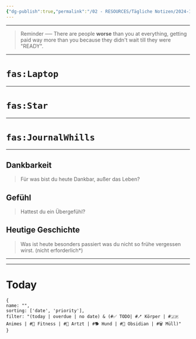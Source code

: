 ```yaml
---
{"dg-publish":true,"permalink":"/02 - RESOURCES/Tägliche Notizen/2024-12-11/","tags":["täglicheNotiz"],"noteIcon":"","updated":"2024-12-11T10:16:15.000+01:00"}
---
```


---
>Reminder ── There are people **worse** than you at everything, getting paid way more than you because they didn't wait till they were "READY". 
---
# `fas:Laptop`
___
<style> .container {font-family: sans-serif; text-align: center;} .button-wrapper button {z-index: 1;height: 40px; width: 100px; margin: 10px;padding: 5px;} .excalidraw .App-menu_top .buttonList { display: flex;} .excalidraw-wrapper { height: 800px; margin: 50px; position: relative;} :root[dir="ltr"] .excalidraw .layer-ui__wrapper .zen-mode-transition.App-menu_bottom--transition-left {transform: none;} </style><script src="https://cdn.jsdelivr.net/npm/react@17/umd/react.production.min.js"></script><script src="https://cdn.jsdelivr.net/npm/react-dom@17/umd/react-dom.production.min.js"></script><script type="text/javascript" src="https://cdn.jsdelivr.net/npm/@excalidraw/excalidraw@0/dist/excalidraw.production.min.js"></script><div id="2024-12-11_2024-12-11_0930.41.excalidraw.md1"></div><script>(function(){const InitialData={"type":"excalidraw","version":2,"source":"https://github.com/zsviczian/obsidian-excalidraw-plugin/releases/tag/2.6.7","elements":[{"id":"62LaM5i5IaM8puxo7XkWZ","type":"rectangle","x":-499.25,"y":-252.2421875,"width":234.00000000000003,"height":171,"angle":0,"strokeColor":"#1e1e1e","backgroundColor":"transparent","fillStyle":"solid","strokeWidth":2,"strokeStyle":"solid","roughness":1,"opacity":100,"groupIds":[],"frameId":null,"index":"a1","roundness":{"type":3},"seed":1079206445,"version":187,"versionNonce":378394701,"isDeleted":false,"boundElements":[{"type":"text","id":"UKfZre0f"},{"id":"v8PF6Z77PKS01KNXI1A6s","type":"arrow"},{"id":"F6HCdWTC-W8s_8lnzg4BJ","type":"arrow"},{"id":"DvMx9fiDeJzQ4vTBCZNUy","type":"arrow"},{"id":"teTYxaNVp_tp7M4wm5jAJ","type":"arrow"},{"id":"wTisXw8V0B_LnyCfmOs71","type":"arrow"},{"id":"atlvDWpxWRAU0sK2mT0VS","type":"arrow"}],"updated":1733906980505,"link":null,"locked":false},{"id":"UKfZre0f","type":"text","x":-437.6299591064453,"y":-191.7421875,"width":110.75991821289062,"height":50,"angle":0,"strokeColor":"#1e1e1e","backgroundColor":"transparent","fillStyle":"solid","strokeWidth":2,"strokeStyle":"solid","roughness":1,"opacity":100,"groupIds":[],"frameId":null,"index":"a2","roundness":null,"seed":1783000621,"version":141,"versionNonce":1553394765,"isDeleted":false,"boundElements":[],"updated":1733906922280,"link":null,"locked":false,"text":"Kunde Page\n","rawText":"Kunde Page\n","fontSize":20,"fontFamily":5,"textAlign":"center","verticalAlign":"middle","containerId":"62LaM5i5IaM8puxo7XkWZ","originalText":"Kunde Page\n","autoResize":true,"lineHeight":1.25},{"id":"ZDbw0ET9BHjuejpjyZehm","type":"rectangle","x":49.75,"y":-208.2421875,"width":190,"height":80,"angle":0,"strokeColor":"#1e1e1e","backgroundColor":"transparent","fillStyle":"solid","strokeWidth":2,"strokeStyle":"solid","roughness":1,"opacity":100,"groupIds":[],"frameId":null,"index":"a3","roundness":{"type":3},"seed":809111843,"version":101,"versionNonce":437163917,"isDeleted":false,"boundElements":[{"type":"text","id":"Z0esLGiR"},{"id":"v8PF6Z77PKS01KNXI1A6s","type":"arrow"},{"id":"F6HCdWTC-W8s_8lnzg4BJ","type":"arrow"},{"id":"DvMx9fiDeJzQ4vTBCZNUy","type":"arrow"},{"id":"teTYxaNVp_tp7M4wm5jAJ","type":"arrow"},{"id":"wTisXw8V0B_LnyCfmOs71","type":"arrow"},{"id":"atlvDWpxWRAU0sK2mT0VS","type":"arrow"}],"updated":1733906980505,"link":null,"locked":false},{"id":"Z0esLGiR","type":"text","x":83.93004608154297,"y":-180.7421875,"width":121.63990783691406,"height":25,"angle":0,"strokeColor":"#1e1e1e","backgroundColor":"transparent","fillStyle":"solid","strokeWidth":2,"strokeStyle":"solid","roughness":1,"opacity":100,"groupIds":[],"frameId":null,"index":"a4","roundness":null,"seed":852582445,"version":47,"versionNonce":1223547565,"isDeleted":false,"boundElements":[],"updated":1733906922280,"link":null,"locked":false,"text":"Benfordslaw","rawText":"Benfordslaw","fontSize":20,"fontFamily":5,"textAlign":"center","verticalAlign":"middle","containerId":"ZDbw0ET9BHjuejpjyZehm","originalText":"Benfordslaw","autoResize":true,"lineHeight":1.25},{"id":"v8PF6Z77PKS01KNXI1A6s","type":"arrow","x":-253.25,"y":-210.2421875,"width":292,"height":31,"angle":0,"strokeColor":"#1e1e1e","backgroundColor":"transparent","fillStyle":"solid","strokeWidth":2,"strokeStyle":"solid","roughness":1,"opacity":100,"groupIds":[],"frameId":null,"index":"a5","roundness":{"type":2},"seed":1450344397,"version":49,"versionNonce":41016611,"isDeleted":false,"boundElements":[{"type":"text","id":"l5Kk3dIv"}],"updated":1733908532445,"link":null,"locked":false,"points":[[0,0],[292,31]],"lastCommittedPoint":null,"startBinding":{"elementId":"62LaM5i5IaM8puxo7XkWZ","focus":-0.5840940090231875,"gap":12,"fixedPoint":null},"endBinding":{"elementId":"ZDbw0ET9BHjuejpjyZehm","focus":-0.00505982905982906,"gap":11,"fixedPoint":null},"startArrowhead":null,"endArrowhead":"arrow","elbowed":false},{"id":"l5Kk3dIv","type":"text","x":-139.50997161865234,"y":-207.2421875,"width":64.51994323730469,"height":25,"angle":0,"strokeColor":"#1e1e1e","backgroundColor":"transparent","fillStyle":"solid","strokeWidth":2,"strokeStyle":"solid","roughness":1,"opacity":100,"groupIds":[],"frameId":null,"index":"a6","roundness":null,"seed":1530161891,"version":9,"versionNonce":1905134125,"isDeleted":false,"boundElements":[],"updated":1733906916592,"link":null,"locked":false,"text":"Kunde1","rawText":"Kunde1","fontSize":20,"fontFamily":5,"textAlign":"center","verticalAlign":"middle","containerId":"v8PF6Z77PKS01KNXI1A6s","originalText":"Kunde1","autoResize":true,"lineHeight":1.25},{"id":"F6HCdWTC-W8s_8lnzg4BJ","type":"arrow","x":48.75000000000006,"y":-161.33369076797385,"width":305.00000000000006,"height":27.90849673202615,"angle":0,"strokeColor":"#1e1e1e","backgroundColor":"transparent","fillStyle":"solid","strokeWidth":2,"strokeStyle":"solid","roughness":1,"opacity":100,"groupIds":[],"frameId":null,"index":"a8","roundness":{"type":2},"seed":798744013,"version":94,"versionNonce":1864384707,"isDeleted":false,"boundElements":[{"type":"text","id":"WC0DJscT"}],"updated":1733908532445,"link":null,"locked":false,"points":[[0,0],[-305.00000000000006,-27.90849673202615]],"lastCommittedPoint":null,"startBinding":{"elementId":"ZDbw0ET9BHjuejpjyZehm","focus":-0.3222818791946309,"gap":1,"fixedPoint":null},"endBinding":{"elementId":"62LaM5i5IaM8puxo7XkWZ","focus":-0.35371446040966065,"gap":9,"fixedPoint":null},"startArrowhead":null,"endArrowhead":"arrow","elbowed":false},{"id":"WC0DJscT","type":"text","x":-128.7999801635742,"y":-187.78793913398692,"width":50.09996032714844,"height":25,"angle":0,"strokeColor":"#1e1e1e","backgroundColor":"transparent","fillStyle":"solid","strokeWidth":2,"strokeStyle":"solid","roughness":1,"opacity":100,"groupIds":[],"frameId":null,"index":"a8V","roundness":null,"seed":2002998189,"version":8,"versionNonce":673232547,"isDeleted":false,"boundElements":[],"updated":1733906952064,"link":null,"locked":false,"text":"False","rawText":"False","fontSize":20,"fontFamily":5,"textAlign":"center","verticalAlign":"middle","containerId":"F6HCdWTC-W8s_8lnzg4BJ","originalText":"False","autoResize":true,"lineHeight":1.25},{"id":"DvMx9fiDeJzQ4vTBCZNUy","type":"arrow","x":-257.25,"y":-149.2421875,"width":300,"height":7,"angle":0,"strokeColor":"#1e1e1e","backgroundColor":"transparent","fillStyle":"solid","strokeWidth":2,"strokeStyle":"solid","roughness":1,"opacity":100,"groupIds":[],"frameId":null,"index":"a9","roundness":{"type":2},"seed":558490989,"version":90,"versionNonce":1803628643,"isDeleted":false,"boundElements":[{"type":"text","id":"4EoPmRX7"}],"updated":1733908532446,"link":null,"locked":false,"points":[[0,0],[300,7]],"lastCommittedPoint":null,"startBinding":{"elementId":"62LaM5i5IaM8puxo7XkWZ","focus":0.16528769503948015,"gap":8,"fixedPoint":null},"endBinding":{"elementId":"ZDbw0ET9BHjuejpjyZehm","focus":-0.6722463482037111,"gap":7,"fixedPoint":null},"startArrowhead":null,"endArrowhead":"arrow","elbowed":false},{"id":"4EoPmRX7","type":"text","x":-142.23997497558594,"y":-158.2421875,"width":69.97994995117188,"height":25,"angle":0,"strokeColor":"#1e1e1e","backgroundColor":"transparent","fillStyle":"solid","strokeWidth":2,"strokeStyle":"solid","roughness":1,"opacity":100,"groupIds":[],"frameId":null,"index":"a9V","roundness":null,"seed":1599713485,"version":11,"versionNonce":219727459,"isDeleted":false,"boundElements":[],"updated":1733906946902,"link":null,"locked":false,"text":"Kunde2","rawText":"Kunde2","fontSize":20,"fontFamily":5,"textAlign":"center","verticalAlign":"middle","containerId":"DvMx9fiDeJzQ4vTBCZNUy","originalText":"Kunde2","autoResize":true,"lineHeight":1.25},{"id":"teTYxaNVp_tp7M4wm5jAJ","type":"arrow","x":58.749999999999886,"y":-124.2421875,"width":306.99999999999994,"height":18,"angle":0,"strokeColor":"#1e1e1e","backgroundColor":"transparent","fillStyle":"solid","strokeWidth":2,"strokeStyle":"solid","roughness":1,"opacity":100,"groupIds":[],"frameId":null,"index":"aA","roundness":{"type":2},"seed":1475252301,"version":85,"versionNonce":2036542467,"isDeleted":false,"boundElements":[{"type":"text","id":"uQ5Tni3L"}],"updated":1733908532446,"link":null,"locked":false,"points":[[0,0],[-306.99999999999994,18]],"lastCommittedPoint":null,"startBinding":{"elementId":"ZDbw0ET9BHjuejpjyZehm","focus":-0.8548963545389564,"gap":4,"fixedPoint":null},"endBinding":{"elementId":"62LaM5i5IaM8puxo7XkWZ","focus":0.7401117988326367,"gap":17,"fixedPoint":null},"startArrowhead":null,"endArrowhead":"arrow","elbowed":false},{"id":"uQ5Tni3L","type":"text","x":-119.7999801635743,"y":-127.7421875,"width":50.09996032714844,"height":25,"angle":0,"strokeColor":"#1e1e1e","backgroundColor":"transparent","fillStyle":"solid","strokeWidth":2,"strokeStyle":"solid","roughness":1,"opacity":100,"groupIds":[],"frameId":null,"index":"aB","roundness":null,"seed":985993069,"version":8,"versionNonce":512055011,"isDeleted":false,"boundElements":[],"updated":1733906955198,"link":null,"locked":false,"text":"False","rawText":"False","fontSize":20,"fontFamily":5,"textAlign":"center","verticalAlign":"middle","containerId":"teTYxaNVp_tp7M4wm5jAJ","originalText":"False","autoResize":true,"lineHeight":1.25},{"id":"wTisXw8V0B_LnyCfmOs71","type":"arrow","x":-265.25,"y":-78.2421875,"width":406.00000000000006,"height":49,"angle":0,"strokeColor":"#1e1e1e","backgroundColor":"transparent","fillStyle":"solid","strokeWidth":2,"strokeStyle":"solid","roughness":1,"opacity":100,"groupIds":[],"frameId":null,"index":"aC","roundness":{"type":2},"seed":585308973,"version":117,"versionNonce":1556394915,"isDeleted":false,"boundElements":[{"type":"text","id":"vc44BH1D"}],"updated":1733908532446,"link":null,"locked":false,"points":[[0,0],[200,16],[406.00000000000006,-33]],"lastCommittedPoint":null,"startBinding":{"elementId":"62LaM5i5IaM8puxo7XkWZ","focus":0.8342820999367488,"gap":3,"fixedPoint":null},"endBinding":{"elementId":"ZDbw0ET9BHjuejpjyZehm","focus":-0.8953858084528888,"gap":17,"fixedPoint":null},"startArrowhead":null,"endArrowhead":"arrow","elbowed":false},{"id":"vc44BH1D","type":"text","x":-103.3199691772461,"y":-74.7421875,"width":76.13993835449219,"height":25,"angle":0,"strokeColor":"#1e1e1e","backgroundColor":"transparent","fillStyle":"solid","strokeWidth":2,"strokeStyle":"solid","roughness":1,"opacity":100,"groupIds":[],"frameId":null,"index":"aD","roundness":null,"seed":2099900845,"version":10,"versionNonce":366439395,"isDeleted":false,"boundElements":[],"updated":1733906971135,"link":null,"locked":false,"text":"Kunde 3","rawText":"Kunde 3","fontSize":20,"fontFamily":5,"textAlign":"center","verticalAlign":"middle","containerId":"wTisXw8V0B_LnyCfmOs71","originalText":"Kunde 3","autoResize":true,"lineHeight":1.25},{"id":"atlvDWpxWRAU0sK2mT0VS","type":"arrow","x":176.3341584158416,"y":-127.2421875,"width":535.5841584158416,"height":100,"angle":0,"strokeColor":"#1e1e1e","backgroundColor":"transparent","fillStyle":"solid","strokeWidth":2,"strokeStyle":"solid","roughness":1,"opacity":100,"groupIds":[],"frameId":null,"index":"aE","roundness":{"type":2},"seed":73791363,"version":168,"versionNonce":1439975235,"isDeleted":false,"boundElements":[{"type":"text","id":"tD3z7QSW"}],"updated":1733908532446,"link":null,"locked":false,"points":[[0,0],[-241.5841584158416,100],[-535.5841584158416,56]],"lastCommittedPoint":null,"startBinding":{"elementId":"ZDbw0ET9BHjuejpjyZehm","focus":-0.6816843192973393,"gap":1,"fixedPoint":null},"endBinding":{"elementId":"62LaM5i5IaM8puxo7XkWZ","focus":0.8936767376589071,"gap":10,"fixedPoint":null},"startArrowhead":null,"endArrowhead":"arrow","elbowed":false},{"id":"tD3z7QSW","type":"text","x":-88.61998748779297,"y":-39.7421875,"width":46.73997497558594,"height":25,"angle":0,"strokeColor":"#1e1e1e","backgroundColor":"transparent","fillStyle":"solid","strokeWidth":2,"strokeStyle":"solid","roughness":1,"opacity":100,"groupIds":[],"frameId":null,"index":"aF","roundness":null,"seed":102214893,"version":7,"versionNonce":2001863107,"isDeleted":false,"boundElements":[],"updated":1733906986548,"link":null,"locked":false,"text":"True","rawText":"True","fontSize":20,"fontFamily":5,"textAlign":"center","verticalAlign":"middle","containerId":"atlvDWpxWRAU0sK2mT0VS","originalText":"True","autoResize":true,"lineHeight":1.25},{"id":"YjejUsmXtnt0aN_KBhWre","type":"ellipse","x":-544.25,"y":-98.2421875,"width":161,"height":83,"angle":0,"strokeColor":"#1e1e1e","backgroundColor":"transparent","fillStyle":"solid","strokeWidth":2,"strokeStyle":"solid","roughness":1,"opacity":100,"groupIds":[],"frameId":null,"index":"aG","roundness":{"type":2},"seed":1854384717,"version":119,"versionNonce":603998477,"isDeleted":false,"boundElements":[{"type":"text","id":"uCwUXsSm"},{"id":"pICpd4QzJ8nmwg1Ft636u","type":"arrow"}],"updated":1733907023027,"link":null,"locked":false},{"id":"uCwUXsSm","type":"text","x":-485.1920772697945,"y":-69.08711891924173,"width":43.03996276855469,"height":25,"angle":0,"strokeColor":"#1e1e1e","backgroundColor":"transparent","fillStyle":"solid","strokeWidth":2,"strokeStyle":"solid","roughness":1,"opacity":100,"groupIds":[],"frameId":null,"index":"aH","roundness":null,"seed":1006772269,"version":88,"versionNonce":1663131949,"isDeleted":false,"boundElements":[],"updated":1733907124536,"link":null,"locked":false,"text":"Click","rawText":"Click","fontSize":20,"fontFamily":5,"textAlign":"center","verticalAlign":"middle","containerId":"YjejUsmXtnt0aN_KBhWre","originalText":"Click","autoResize":true,"lineHeight":1.25},{"id":"pICpd4QzJ8nmwg1Ft636u","type":"arrow","x":-463.24999910753786,"y":-6.24224984028595,"width":4.00000089246214,"height":213.00006234028592,"angle":0,"strokeColor":"#1e1e1e","backgroundColor":"transparent","fillStyle":"solid","strokeWidth":2,"strokeStyle":"solid","roughness":1,"opacity":100,"groupIds":[],"frameId":null,"index":"aI","roundness":{"type":2},"seed":1467661955,"version":59,"versionNonce":312971907,"isDeleted":false,"boundElements":[{"type":"text","id":"6uoK1v8I"}],"updated":1733908532448,"link":null,"locked":false,"points":[[0,0],[-4.00000089246214,213.00006234028592]],"lastCommittedPoint":null,"startBinding":{"elementId":"YjejUsmXtnt0aN_KBhWre","focus":-0.017991162645282457,"gap":9.000725720028257,"fixedPoint":null},"endBinding":{"elementId":"24fGjW29eQMClUzjroRKI","focus":-0.008237312498420676,"gap":2,"fixedPoint":null},"startArrowhead":null,"endArrowhead":"arrow","elbowed":false},{"id":"6uoK1v8I","type":"text","x":-545.7599482842377,"y":87.75778132985701,"width":161.0198974609375,"height":25,"angle":0,"strokeColor":"#1e1e1e","backgroundColor":"transparent","fillStyle":"solid","strokeWidth":2,"strokeStyle":"solid","roughness":1,"opacity":100,"groupIds":[],"frameId":null,"index":"aJ","roundness":null,"seed":1412438499,"version":21,"versionNonce":1017966509,"isDeleted":false,"boundElements":[],"updated":1733907046132,"link":null,"locked":false,"text":"Kunde3 All Infos","rawText":"Kunde3 All Infos","fontSize":20,"fontFamily":5,"textAlign":"center","verticalAlign":"middle","containerId":"pICpd4QzJ8nmwg1Ft636u","originalText":"Kunde3 All Infos","autoResize":true,"lineHeight":1.25},{"id":"QJ5VGEK4","type":"text","x":-160.25,"y":-289.2421875,"width":129.2399139404297,"height":25,"angle":0,"strokeColor":"#1e1e1e","backgroundColor":"transparent","fillStyle":"solid","strokeWidth":2,"strokeStyle":"solid","roughness":1,"opacity":100,"groupIds":[],"frameId":null,"index":"aK","roundness":null,"seed":562176227,"version":49,"versionNonce":2018859651,"isDeleted":false,"boundElements":[],"updated":1733907061566,"link":null,"locked":false,"text":"Kunde Zahlen","rawText":"Kunde Zahlen","fontSize":20,"fontFamily":5,"textAlign":"left","verticalAlign":"top","containerId":null,"originalText":"Kunde Zahlen","autoResize":true,"lineHeight":1.25},{"id":"OKH4PQ6B","type":"text","x":-316.25,"y":90.7578125,"width":145.75987243652344,"height":100,"angle":0,"strokeColor":"#1e1e1e","backgroundColor":"transparent","fillStyle":"solid","strokeWidth":2,"strokeStyle":"solid","roughness":1,"opacity":100,"groupIds":[],"frameId":null,"index":"aL","roundness":null,"seed":468919651,"version":54,"versionNonce":2022715629,"isDeleted":false,"boundElements":[],"updated":1733907117869,"link":null,"locked":false,"text":"- Name\n- Zahlen Jahr\n- Zahlen\n- Betriebsname","rawText":"- Name\n- Zahlen Jahr\n- Zahlen\n- Betriebsname","fontSize":20,"fontFamily":5,"textAlign":"left","verticalAlign":"top","containerId":null,"originalText":"- Name\n- Zahlen Jahr\n- Zahlen\n- Betriebsname","autoResize":true,"lineHeight":1.25},{"id":"24fGjW29eQMClUzjroRKI","type":"rectangle","x":-562.25,"y":208.7578125,"width":190,"height":80,"angle":0,"strokeColor":"#1e1e1e","backgroundColor":"transparent","fillStyle":"solid","strokeWidth":2,"strokeStyle":"solid","roughness":1,"opacity":100,"groupIds":[],"frameId":null,"index":"aM","roundness":{"type":3},"seed":91912003,"version":148,"versionNonce":657016749,"isDeleted":false,"boundElements":[{"type":"text","id":"SKfzpOIS"},{"id":"pICpd4QzJ8nmwg1Ft636u","type":"arrow"},{"id":"BwoGvtbrnvpmTErhKCOfH","type":"arrow"}],"updated":1733907926247,"link":null,"locked":false},{"id":"SKfzpOIS","type":"text","x":-528.069953918457,"y":236.2578125,"width":121.63990783691406,"height":25,"angle":0,"strokeColor":"#1e1e1e","backgroundColor":"transparent","fillStyle":"solid","strokeWidth":2,"strokeStyle":"solid","roughness":1,"opacity":100,"groupIds":[],"frameId":null,"index":"aN","roundness":null,"seed":1448122083,"version":90,"versionNonce":147035683,"isDeleted":false,"boundElements":[],"updated":1733907126237,"link":null,"locked":false,"text":"Benfordslaw","rawText":"Benfordslaw","fontSize":20,"fontFamily":5,"textAlign":"center","verticalAlign":"middle","containerId":"24fGjW29eQMClUzjroRKI","originalText":"Benfordslaw","autoResize":true,"lineHeight":1.25},{"id":"DnhzczFlkZ5l0fFinXcRu","type":"rectangle","x":-330.25,"y":64.1085836864462,"width":182,"height":151,"angle":0,"strokeColor":"#1e1e1e","backgroundColor":"transparent","fillStyle":"solid","strokeWidth":2,"strokeStyle":"solid","roughness":1,"opacity":100,"groupIds":[],"frameId":null,"index":"aQ","roundness":{"type":3},"seed":1066327533,"version":61,"versionNonce":153603117,"isDeleted":false,"boundElements":[],"updated":1733907935826,"link":null,"locked":false},{"id":"lLtlY58W","type":"text","x":-111.25,"y":124.7578125,"width":179.05984497070312,"height":25,"angle":0,"strokeColor":"#1e1e1e","backgroundColor":"transparent","fillStyle":"solid","strokeWidth":2,"strokeStyle":"solid","roughness":1,"opacity":100,"groupIds":[],"frameId":null,"index":"aR","roundness":null,"seed":1670035299,"version":73,"versionNonce":332497635,"isDeleted":false,"boundElements":[],"updated":1733907167352,"link":null,"locked":false,"text":"Json/CSV/Variable","rawText":"Json/CSV/Variable","fontSize":20,"fontFamily":5,"textAlign":"left","verticalAlign":"top","containerId":null,"originalText":"Json/CSV/Variable","autoResize":true,"lineHeight":1.25},{"id":"NiEjV_HkJOx7S6o39mvyv","type":"rectangle","x":-330.25,"y":397.7578125,"width":328,"height":181,"angle":0,"strokeColor":"#1e1e1e","backgroundColor":"transparent","fillStyle":"solid","strokeWidth":2,"strokeStyle":"solid","roughness":1,"opacity":100,"groupIds":[],"frameId":null,"index":"aS","roundness":{"type":3},"seed":1581451245,"version":40,"versionNonce":284948813,"isDeleted":false,"boundElements":[{"id":"BwoGvtbrnvpmTErhKCOfH","type":"arrow"},{"id":"QTYho1dL","type":"text"}],"updated":1733907926247,"link":null,"locked":false},{"id":"QTYho1dL","type":"text","x":-211.33997344970703,"y":402.7578125,"width":90.17994689941406,"height":25,"angle":0,"strokeColor":"#1e1e1e","backgroundColor":"transparent","fillStyle":"solid","strokeWidth":2,"strokeStyle":"solid","roughness":1,"opacity":100,"groupIds":[],"frameId":null,"index":"aT","roundness":null,"seed":110900909,"version":17,"versionNonce":380395245,"isDeleted":false,"boundElements":[],"updated":1733907926247,"link":null,"locked":false,"text":"WEB Levi","rawText":"WEB Levi","fontSize":20,"fontFamily":5,"textAlign":"center","verticalAlign":"top","containerId":"NiEjV_HkJOx7S6o39mvyv","originalText":"WEB Levi","autoResize":true,"lineHeight":1.25},{"id":"0DWPGEMYESrK9psZVyGL2","type":"arrow","x":-291.25,"y":542.7578125,"width":1,"height":108,"angle":0,"strokeColor":"#1e1e1e","backgroundColor":"transparent","fillStyle":"solid","strokeWidth":2,"strokeStyle":"solid","roughness":1,"opacity":100,"groupIds":[],"frameId":null,"index":"aX","roundness":{"type":2},"seed":757131075,"version":55,"versionNonce":1195583117,"isDeleted":false,"boundElements":[],"updated":1733907249050,"link":null,"locked":false,"points":[[0,0],[1,-108]],"lastCommittedPoint":null,"startBinding":null,"endBinding":null,"startArrowhead":null,"endArrowhead":"arrow","elbowed":false},{"id":"4GTg1F2kVf4Zr_bFazExP","type":"arrow","x":-289.25,"y":536.7578125,"width":207,"height":2,"angle":0,"strokeColor":"#1e1e1e","backgroundColor":"transparent","fillStyle":"solid","strokeWidth":2,"strokeStyle":"solid","roughness":1,"opacity":100,"groupIds":[],"frameId":null,"index":"aY","roundness":{"type":2},"seed":2123943149,"version":69,"versionNonce":800635811,"isDeleted":false,"boundElements":[],"updated":1733907256363,"link":null,"locked":false,"points":[[0,0],[207,2]],"lastCommittedPoint":null,"startBinding":null,"endBinding":null,"startArrowhead":null,"endArrowhead":"arrow","elbowed":false},{"id":"PW4guTVR12Dbdp1JEtn51","type":"freedraw","x":-292.25,"y":461.7578125,"width":148,"height":75,"angle":0,"strokeColor":"#1e1e1e","backgroundColor":"transparent","fillStyle":"solid","strokeWidth":0.5,"strokeStyle":"solid","roughness":1,"opacity":100,"groupIds":[],"frameId":null,"index":"aa","roundness":null,"seed":1258627469,"version":69,"versionNonce":1061824771,"isDeleted":false,"boundElements":[],"updated":1733907270914,"link":null,"locked":false,"points":[[0,0],[0,1],[1,1],[3,3],[3,4],[5,6],[5,7],[6,10],[7,13],[10,18],[12,22],[14,26],[16,30],[18,32],[20,35],[23,38],[26,41],[30,44],[33,45],[36,48],[39,50],[42,51],[45,53],[49,55],[53,56],[57,57],[60,59],[64,60],[66,60],[69,61],[72,62],[75,63],[77,63],[81,64],[83,64],[85,65],[88,65],[90,65],[92,66],[96,66],[98,66],[100,67],[102,67],[104,68],[106,68],[108,68],[110,68],[112,69],[115,69],[117,70],[119,70],[121,71],[123,71],[125,72],[126,72],[127,72],[130,72],[133,73],[137,73],[139,73],[141,74],[142,74],[145,74],[146,74],[147,74],[148,74],[148,75],[148,75]],"pressures":[],"simulatePressure":true,"lastCommittedPoint":null},{"id":"Wud79_78hH31OoBYaLATy","type":"rectangle","x":-287.25,"y":482.7578125,"width":21,"height":56,"angle":0,"strokeColor":"#1e1e1e","backgroundColor":"transparent","fillStyle":"solid","strokeWidth":0.5,"strokeStyle":"solid","roughness":1,"opacity":100,"groupIds":[],"frameId":null,"index":"ab","roundness":{"type":3},"seed":599588621,"version":33,"versionNonce":1689099843,"isDeleted":false,"boundElements":[],"updated":1733907276620,"link":null,"locked":false},{"id":"a4sOv1XsdBlwRM4z3dbxG","type":"rectangle","x":-258.25,"y":510.7578125,"width":14,"height":28,"angle":0,"strokeColor":"#1e1e1e","backgroundColor":"transparent","fillStyle":"solid","strokeWidth":0.5,"strokeStyle":"solid","roughness":1,"opacity":100,"groupIds":[],"frameId":null,"index":"ac","roundness":{"type":3},"seed":1384570339,"version":23,"versionNonce":1921744877,"isDeleted":false,"boundElements":[],"updated":1733907282367,"link":null,"locked":false},{"id":"b2lsivAXxakIq7H-0ODFO","type":"rectangle","x":-229.25,"y":520.7578125,"width":15,"height":21,"angle":0,"strokeColor":"#1e1e1e","backgroundColor":"transparent","fillStyle":"solid","strokeWidth":0.5,"strokeStyle":"solid","roughness":1,"opacity":100,"groupIds":[],"frameId":null,"index":"ad","roundness":{"type":3},"seed":1179581005,"version":23,"versionNonce":701293795,"isDeleted":false,"boundElements":[],"updated":1733907285050,"link":null,"locked":false},{"id":"w5uxsrOyrZrSQKFnjyMfm","type":"rectangle","x":-100.25,"y":424.7578125,"width":80,"height":60,"angle":0,"strokeColor":"#1e1e1e","backgroundColor":"transparent","fillStyle":"solid","strokeWidth":0.5,"strokeStyle":"solid","roughness":1,"opacity":100,"groupIds":[],"frameId":null,"index":"ae","roundness":{"type":3},"seed":1414081837,"version":39,"versionNonce":1995405475,"isDeleted":false,"boundElements":[{"type":"text","id":"WQGlZ9Pr"}],"updated":1733907292869,"link":null,"locked":false},{"id":"WQGlZ9Pr","type":"text","x":-91.73998260498047,"y":442.2578125,"width":62.97996520996094,"height":25,"angle":0,"strokeColor":"#1e1e1e","backgroundColor":"transparent","fillStyle":"solid","strokeWidth":0.5,"strokeStyle":"solid","roughness":1,"opacity":100,"groupIds":[],"frameId":null,"index":"af","roundness":null,"seed":623719597,"version":11,"versionNonce":159587021,"isDeleted":false,"boundElements":[],"updated":1733907298504,"link":null,"locked":false,"text":"Kd Inf","rawText":"Kd Inf","fontSize":20,"fontFamily":5,"textAlign":"center","verticalAlign":"middle","containerId":"w5uxsrOyrZrSQKFnjyMfm","originalText":"Kd Inf","autoResize":true,"lineHeight":1.25},{"id":"BwoGvtbrnvpmTErhKCOfH","type":"arrow","x":-459.25,"y":296.7578125,"width":123,"height":216,"angle":0,"strokeColor":"#1e1e1e","backgroundColor":"transparent","fillStyle":"solid","strokeWidth":2,"strokeStyle":"solid","roughness":1,"opacity":100,"groupIds":[],"frameId":null,"index":"ag","roundness":{"type":2},"seed":1372388387,"version":138,"versionNonce":1091636675,"isDeleted":false,"boundElements":[],"updated":1733908532449,"link":null,"locked":false,"points":[[0,0],[7,197],[123,216]],"lastCommittedPoint":null,"startBinding":{"elementId":"24fGjW29eQMClUzjroRKI","focus":-0.06528033693077126,"gap":8,"fixedPoint":null},"endBinding":{"elementId":"NiEjV_HkJOx7S6o39mvyv","focus":-0.4460114587924196,"gap":6,"fixedPoint":null},"startArrowhead":null,"endArrowhead":"arrow","elbowed":false},{"id":"2qp09tr77HuXDj2oU8FTS","type":"ellipse","x":-623.25,"y":-402.2421875,"width":971,"height":477,"angle":0,"strokeColor":"#1e1e1e","backgroundColor":"transparent","fillStyle":"solid","strokeWidth":2,"strokeStyle":"solid","roughness":1,"opacity":100,"groupIds":[],"frameId":null,"index":"ah","roundness":{"type":2},"seed":1450214595,"version":66,"versionNonce":317171811,"isDeleted":false,"boundElements":[],"updated":1733907426786,"link":null,"locked":false},{"id":"VzJrGoYv","type":"text","x":-146.25,"y":-389.9543941348508,"width":66.03071594238281,"height":86.71220663485082,"angle":0,"strokeColor":"#1e1e1e","backgroundColor":"transparent","fillStyle":"solid","strokeWidth":2,"strokeStyle":"solid","roughness":1,"opacity":100,"groupIds":[],"frameId":null,"index":"ai","roundness":null,"seed":1189948323,"version":87,"versionNonce":65005581,"isDeleted":false,"boundElements":[],"updated":1733907464769,"link":null,"locked":false,"text":"1*","rawText":"1*","fontSize":69.36976530788066,"fontFamily":5,"textAlign":"left","verticalAlign":"top","containerId":null,"originalText":"1*","autoResize":true,"lineHeight":1.25},{"id":"01oSmKe3ZTqdaf_uWFpzH","type":"ellipse","x":-592.25,"y":0.7578125,"width":780,"height":650,"angle":0,"strokeColor":"#1e1e1e","backgroundColor":"transparent","fillStyle":"solid","strokeWidth":2,"strokeStyle":"solid","roughness":1,"opacity":100,"groupIds":[],"frameId":null,"index":"aj","roundness":{"type":2},"seed":1057545645,"version":75,"versionNonce":1570827715,"isDeleted":false,"boundElements":[],"updated":1733907445963,"link":null,"locked":false},{"id":"HiUh4QXx","type":"text","x":87.75,"y":256.7578125,"width":80.3599853515625,"height":81.99999999999996,"angle":0,"strokeColor":"#1e1e1e","backgroundColor":"transparent","fillStyle":"solid","strokeWidth":2,"strokeStyle":"solid","roughness":1,"opacity":100,"groupIds":[],"frameId":null,"index":"ak","roundness":null,"seed":391944451,"version":92,"versionNonce":907315651,"isDeleted":false,"boundElements":[],"updated":1733907459788,"link":null,"locked":false,"text":"2*","rawText":"2*","fontSize":65.59999999999997,"fontFamily":5,"textAlign":"left","verticalAlign":"top","containerId":null,"originalText":"2*","autoResize":true,"lineHeight":1.25},{"id":"AkA5u0fR","type":"text","x":-335.6261989325965,"y":230.4286310280517,"width":202.8598175048828,"height":125,"angle":0,"strokeColor":"#1e1e1e","backgroundColor":"transparent","fillStyle":"solid","strokeWidth":2,"strokeStyle":"solid","roughness":1,"opacity":100,"groupIds":[],"frameId":null,"index":"b05","roundness":null,"seed":1787982061,"version":117,"versionNonce":892599341,"isDeleted":false,"boundElements":[],"updated":1733907960063,"link":null,"locked":false,"text":"- Name\n- Zahlen Jahr\n- Zahlen\n- Betriebsname\n- Fraud (True/False)","rawText":"- Name\n- Zahlen Jahr\n- Zahlen\n- Betriebsname\n- Fraud (True/False)","fontSize":20,"fontFamily":5,"textAlign":"left","verticalAlign":"top","containerId":null,"originalText":"- Name\n- Zahlen Jahr\n- Zahlen\n- Betriebsname\n- Fraud (True/False)","autoResize":true,"lineHeight":1.25},{"id":"30c4WcUrrv4NREEzfW1HQ","type":"freedraw","x":-302.9984491546716,"y":159.02284289348736,"width":74.0120847451355,"height":6.492288135538189,"angle":0,"strokeColor":"#1e1e1e","backgroundColor":"transparent","fillStyle":"solid","strokeWidth":0.5,"strokeStyle":"solid","roughness":1,"opacity":100,"groupIds":[],"frameId":null,"index":"b04","roundness":null,"seed":10317133,"version":40,"versionNonce":704175693,"isDeleted":true,"boundElements":[],"updated":1733908565581,"link":null,"locked":false,"points":[[0,0],[3.246144067769137,1.2984576271076378],[3.895372881322942,1.2984576271076378],[5.843059321984413,1.2984576271076378],[7.141516949092022,1.2984576271076378],[9.089203389753493,1.2984576271076378],[11.036889830414964,1.2984576271076378],[11.686118643968769,1.2984576271076378],[13.63380508463024,1.2984576271076378],[18.82763559306079,2.5969152542152756],[19.476864406614595,3.2461440677691087],[24.02146610149134,3.2461440677691087],[27.26761016926048,3.8953728813229134],[30.51375423702956,3.8953728813229134],[33.110669491244835,3.8953728813229134],[35.70758474546011,4.5446016948767465],[37.65527118612158,4.5446016948767465],[40.25218644033686,4.5446016948767465],[43.49833050810594,4.5446016948767465],[46.09524576232121,4.5446016948767465],[48.692161016536545,5.193830508430551],[51.28907627075182,5.843059321984384],[54.5352203385209,6.492288135538189],[55.83367796562857,6.492288135538189],[57.13213559273618,6.492288135538189],[57.78136440628998,6.492288135538189],[59.72905084695145,6.492288135538189],[62.97519491472059,6.492288135538189],[64.922881355382,6.492288135538189],[66.22133898248967,6.492288135538189],[66.87056779604347,6.492288135538189],[68.16902542315114,6.492288135538189],[69.46748305025875,6.492288135538189],[71.41516949092022,6.492288135538189],[72.71362711802789,6.492288135538189],[73.36285593158169,6.492288135538189],[74.0120847451355,6.492288135538189],[74.0120847451355,6.492288135538189]],"pressures":[],"simulatePressure":true,"lastCommittedPoint":null}],"appState":{"theme":"dark","viewBackgroundColor":"#ffffff","currentItemStrokeColor":"#1e1e1e","currentItemBackgroundColor":"transparent","currentItemFillStyle":"solid","currentItemStrokeWidth":0.5,"currentItemStrokeStyle":"solid","currentItemRoughness":1,"currentItemOpacity":100,"currentItemFontFamily":5,"currentItemFontSize":20,"currentItemTextAlign":"left","currentItemStartArrowhead":null,"currentItemEndArrowhead":"arrow","currentItemArrowType":"round","scrollX":481.38219708145243,"scrollY":38.05280353125403,"zoom":{"value":2.542618},"currentItemRoundness":"round","gridSize":20,"gridStep":5,"gridModeEnabled":false,"gridColor":{"Bold":"rgba(217, 217, 217, 0.5)","Regular":"rgba(230, 230, 230, 0.5)"},"currentStrokeOptions":null,"frameRendering":{"enabled":true,"clip":true,"name":true,"outline":true},"objectsSnapModeEnabled":false,"activeTool":{"type":"selection","customType":null,"locked":false,"lastActiveTool":null}},"files":{}};InitialData.scrollToContent=true;App=()=>{const e=React.useRef(null),t=React.useRef(null),[n,i]=React.useState({width:void 0,height:void 0});return React.useEffect(()=>{i({width:t.current.getBoundingClientRect().width,height:t.current.getBoundingClientRect().height});const e=()=>{i({width:t.current.getBoundingClientRect().width,height:t.current.getBoundingClientRect().height})};return window.addEventListener("resize",e),()=>window.removeEventListener("resize",e)},[t]),React.createElement(React.Fragment,null,React.createElement("div",{className:"excalidraw-wrapper",ref:t},React.createElement(ExcalidrawLib.Excalidraw,{ref:e,width:n.width,height:n.height,initialData:InitialData,viewModeEnabled:!0,zenModeEnabled:!0,gridModeEnabled:!1})))},excalidrawWrapper=document.getElementById("2024-12-11_2024-12-11_0930.41.excalidraw.md1");ReactDOM.render(React.createElement(App),excalidrawWrapper);})();</script>

<div id="2024-12-11_2024-12-11_1012.28.excalidraw.md2"></div><script>(function(){const InitialData={"type":"excalidraw","version":2,"source":"https://github.com/zsviczian/obsidian-excalidraw-plugin/releases/tag/2.6.7","elements":[{"id":"4h-kNWm1_3sAi8-JW4k7a","type":"rectangle","x":-72.25,"y":-230.2421875,"width":239,"height":204,"angle":0,"strokeColor":"#1e1e1e","backgroundColor":"transparent","fillStyle":"solid","strokeWidth":2,"strokeStyle":"solid","roughness":1,"opacity":100,"groupIds":[],"frameId":null,"index":"a0","roundness":{"type":3},"seed":2079733357,"version":49,"versionNonce":164541357,"isDeleted":false,"boundElements":[{"type":"text","id":"9MR1OMx1"},{"id":"JBgQfGQ9ghIpdVoo3nXxi","type":"arrow"},{"id":"HSDWwIDR4vTchb0GSVyTA","type":"arrow"}],"updated":1733908372666,"link":null,"locked":false},{"id":"9MR1OMx1","type":"text","x":-15.829971313476562,"y":-153.2421875,"width":126.15994262695312,"height":50,"angle":0,"strokeColor":"#1e1e1e","backgroundColor":"transparent","fillStyle":"solid","strokeWidth":2,"strokeStyle":"solid","roughness":1,"opacity":100,"groupIds":[],"frameId":null,"index":"a1","roundness":null,"seed":584345283,"version":54,"versionNonce":2124489133,"isDeleted":false,"boundElements":null,"updated":1733908364516,"link":null,"locked":false,"text":"Python Code\nAlgo !!!","rawText":"Python Code\nAlgo !!!","fontSize":20,"fontFamily":5,"textAlign":"center","verticalAlign":"middle","containerId":"4h-kNWm1_3sAi8-JW4k7a","originalText":"Python Code\nAlgo !!!","autoResize":true,"lineHeight":1.25},{"id":"JBgQfGQ9ghIpdVoo3nXxi","type":"arrow","x":-397.25,"y":-92.2421875,"width":324,"height":7,"angle":0,"strokeColor":"#1e1e1e","backgroundColor":"transparent","fillStyle":"solid","strokeWidth":2,"strokeStyle":"solid","roughness":1,"opacity":100,"groupIds":[],"frameId":null,"index":"a2","roundness":{"type":2},"seed":679964483,"version":47,"versionNonce":1821744237,"isDeleted":false,"boundElements":null,"updated":1733908421196,"link":null,"locked":false,"points":[[0,0],[324,-7]],"lastCommittedPoint":null,"startBinding":null,"endBinding":{"elementId":"4h-kNWm1_3sAi8-JW4k7a","focus":-0.2524015405273798,"gap":1,"fixedPoint":null},"startArrowhead":null,"endArrowhead":"arrow","elbowed":false},{"id":"HSDWwIDR4vTchb0GSVyTA","type":"arrow","x":176.75,"y":-123.2421875,"width":294,"height":3,"angle":0,"strokeColor":"#1e1e1e","backgroundColor":"transparent","fillStyle":"solid","strokeWidth":2,"strokeStyle":"solid","roughness":1,"opacity":100,"groupIds":[],"frameId":null,"index":"a3","roundness":{"type":2},"seed":641035725,"version":41,"versionNonce":568428237,"isDeleted":false,"boundElements":null,"updated":1733908421196,"link":null,"locked":false,"points":[[0,0],[294,3]],"lastCommittedPoint":null,"startBinding":{"elementId":"4h-kNWm1_3sAi8-JW4k7a","focus":0.0356383767485542,"gap":10,"fixedPoint":null},"endBinding":null,"startArrowhead":null,"endArrowhead":"arrow","elbowed":false},{"id":"ZVnwchxN","type":"text","x":-344.25,"y":-155.2421875,"width":151.83990478515625,"height":25,"angle":0,"strokeColor":"#1e1e1e","backgroundColor":"transparent","fillStyle":"solid","strokeWidth":2,"strokeStyle":"solid","roughness":1,"opacity":100,"groupIds":[],"frameId":null,"index":"a4","roundness":null,"seed":1033852621,"version":18,"versionNonce":1641970477,"isDeleted":false,"boundElements":null,"updated":1733908382459,"link":null,"locked":false,"text":"Input: K. Daten","rawText":"Input: K. Daten","fontSize":20,"fontFamily":5,"textAlign":"left","verticalAlign":"top","containerId":null,"originalText":"Input: K. Daten","autoResize":true,"lineHeight":1.25},{"id":"yf5GklET","type":"text","x":196.75,"y":-233.2421875,"width":282.6997985839844,"height":25,"angle":0,"strokeColor":"#1e1e1e","backgroundColor":"transparent","fillStyle":"solid","strokeWidth":2,"strokeStyle":"solid","roughness":1,"opacity":100,"groupIds":[],"frameId":null,"index":"a5","roundness":null,"seed":1160860653,"version":93,"versionNonce":241385677,"isDeleted":false,"boundElements":null,"updated":1733908414130,"link":null,"locked":false,"text":"output: Fraud (True / False)","rawText":"output: Fraud (True / False)","fontSize":20,"fontFamily":5,"textAlign":"left","verticalAlign":"top","containerId":null,"originalText":"output: Fraud (True / False)","autoResize":true,"lineHeight":1.25},{"id":"lkUVY6Bp","type":"text","x":203.4001007080078,"y":-197.7421875,"width":164.43991088867188,"height":25,"angle":0,"strokeColor":"#1e1e1e","backgroundColor":"transparent","fillStyle":"solid","strokeWidth":2,"strokeStyle":"solid","roughness":1,"opacity":100,"groupIds":[],"frameId":null,"index":"a8","roundness":null,"seed":266140397,"version":153,"versionNonce":1456274349,"isDeleted":false,"boundElements":[],"updated":1733908432621,"link":null,"locked":false,"text":"output: K. Daten","rawText":"output: K. Daten","fontSize":20,"fontFamily":5,"textAlign":"left","verticalAlign":"top","containerId":null,"originalText":"output: K. Daten","autoResize":true,"lineHeight":1.25},{"id":"Ng7txG4E","type":"text","x":-51.25,"y":-336.2421875,"width":188.3878778076173,"height":92.16635228360946,"angle":0,"strokeColor":"#1e1e1e","backgroundColor":"transparent","fillStyle":"solid","strokeWidth":2,"strokeStyle":"solid","roughness":1,"opacity":100,"groupIds":[],"frameId":null,"index":"aB","roundness":null,"seed":2145141571,"version":115,"versionNonce":578113923,"isDeleted":false,"boundElements":null,"updated":1733908480915,"link":null,"locked":false,"text":"Flask","rawText":"Flask","fontSize":73.7330818268876,"fontFamily":5,"textAlign":"left","verticalAlign":"top","containerId":null,"originalText":"Flask","autoResize":true,"lineHeight":1.25},{"id":"H8u9NL6T","type":"text","x":280.75,"y":-63.2421875,"width":40.15998840332031,"height":25,"angle":0,"strokeColor":"#1e1e1e","backgroundColor":"transparent","fillStyle":"solid","strokeWidth":2,"strokeStyle":"solid","roughness":1,"opacity":100,"groupIds":[],"frameId":null,"index":"aC","roundness":null,"seed":1021007085,"version":22,"versionNonce":1324975405,"isDeleted":false,"boundElements":null,"updated":1733908488461,"link":null,"locked":false,"text":"html","rawText":"html","fontSize":20,"fontFamily":5,"textAlign":"left","verticalAlign":"top","containerId":null,"originalText":"html","autoResize":true,"lineHeight":1.25},{"id":"23dVq5Hz","type":"text","x":235.75,"y":-184.2421875,"width":8,"height":25,"angle":0,"strokeColor":"#1e1e1e","backgroundColor":"transparent","fillStyle":"solid","strokeWidth":2,"strokeStyle":"solid","roughness":1,"opacity":100,"groupIds":[],"frameId":null,"index":"a9","roundness":null,"seed":173423043,"version":4,"versionNonce":165864365,"isDeleted":true,"boundElements":null,"updated":1733908421139,"link":null,"locked":false,"text":"","rawText":"","fontSize":20,"fontFamily":5,"textAlign":"left","verticalAlign":"top","containerId":null,"originalText":"","autoResize":true,"lineHeight":1.25},{"id":"GpInwhim","type":"text","x":256.75,"y":-161.2421875,"width":8,"height":25,"angle":0,"strokeColor":"#1e1e1e","backgroundColor":"transparent","fillStyle":"solid","strokeWidth":2,"strokeStyle":"solid","roughness":1,"opacity":100,"groupIds":[],"frameId":null,"index":"aA","roundness":null,"seed":1520933229,"version":4,"versionNonce":619723171,"isDeleted":true,"boundElements":null,"updated":1733908421139,"link":null,"locked":false,"text":"","rawText":"","fontSize":20,"fontFamily":5,"textAlign":"left","verticalAlign":"top","containerId":null,"originalText":"","autoResize":true,"lineHeight":1.25}],"appState":{"theme":"dark","viewBackgroundColor":"#ffffff","currentItemStrokeColor":"#1e1e1e","currentItemBackgroundColor":"transparent","currentItemFillStyle":"solid","currentItemStrokeWidth":2,"currentItemStrokeStyle":"solid","currentItemRoughness":1,"currentItemOpacity":100,"currentItemFontFamily":5,"currentItemFontSize":20,"currentItemTextAlign":"left","currentItemStartArrowhead":null,"currentItemEndArrowhead":"arrow","currentItemArrowType":"round","scrollX":740.25,"scrollY":476.7578125,"zoom":{"value":1},"currentItemRoundness":"round","gridSize":20,"gridStep":5,"gridModeEnabled":false,"gridColor":{"Bold":"rgba(217, 217, 217, 0.5)","Regular":"rgba(230, 230, 230, 0.5)"},"currentStrokeOptions":null,"frameRendering":{"enabled":true,"clip":true,"name":true,"outline":true},"objectsSnapModeEnabled":false,"activeTool":{"type":"selection","customType":null,"locked":false,"lastActiveTool":null}},"files":{}};InitialData.scrollToContent=true;App=()=>{const e=React.useRef(null),t=React.useRef(null),[n,i]=React.useState({width:void 0,height:void 0});return React.useEffect(()=>{i({width:t.current.getBoundingClientRect().width,height:t.current.getBoundingClientRect().height});const e=()=>{i({width:t.current.getBoundingClientRect().width,height:t.current.getBoundingClientRect().height})};return window.addEventListener("resize",e),()=>window.removeEventListener("resize",e)},[t]),React.createElement(React.Fragment,null,React.createElement("div",{className:"excalidraw-wrapper",ref:t},React.createElement(ExcalidrawLib.Excalidraw,{ref:e,width:n.width,height:n.height,initialData:InitialData,viewModeEnabled:!0,zenModeEnabled:!0,gridModeEnabled:!1})))},excalidrawWrapper=document.getElementById("2024-12-11_2024-12-11_1012.28.excalidraw.md2");ReactDOM.render(React.createElement(App),excalidrawWrapper);})();</script>





# `fas:Star`
___












# `fas:JournalWhills`
___
## Dankbarkeit
>Für was bist du heute Dankbar, außer das Leben?

## Gefühl
>Hattest du ein Übergefühl?

## Heutige Geschichte
>Was ist heute besonders passiert was du nicht so frühe vergessen wirst. (nicht erforderlich*)


___
---
# Today
```todoist
{
name: "",
sorting: ['date', 'priority'],
filter: "(today | overdue | no date) & (#✅ TODO| #🪥 Körper | #🇯🇵 Animes | #💪 Fitness | #💉 Artzt | #🐕 Hund | #💎 Obsidian | #🗑️ Müll)"
}
```
